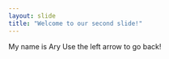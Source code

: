 ```yaml
---
layout: slide
title: "Welcome to our second slide!"
---
```

My name is Ary
Use the left arrow to go back!
